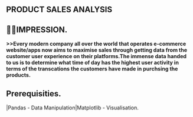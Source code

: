 ## PRODUCT SALES ANALYSIS 

## 🙋‍♂️IMPRESSION.

__>>Every modern company all over the world that operates e-commerce website/apps now aims to maximise sales through getting data from the customer user experience on their platforms.The immense data handed to us is to determine what time of day has the highest user activity in terms of the transcations the customers have made in purchsing the products.__

## Prerequisities.
|Pandas - Data Manipulation|Matplotlib - Visualisation.

